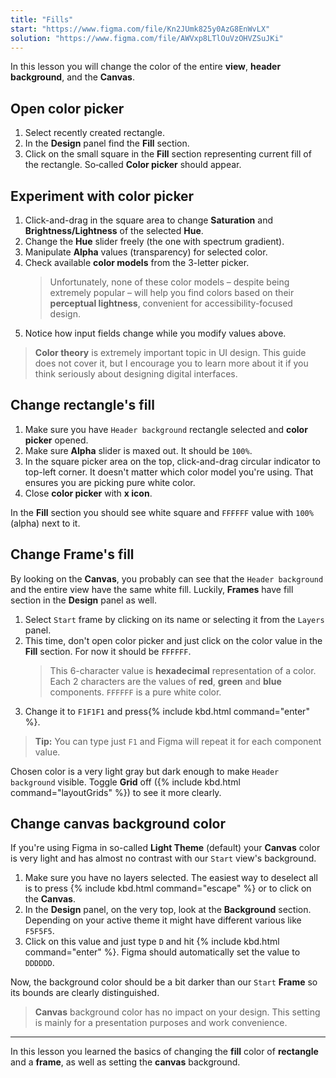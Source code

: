```yaml
---
title: "Fills"
start: "https://www.figma.com/file/Kn2JUmk825y0AzG8EnWvLX"
solution: "https://www.figma.com/file/AWVxp8LTlOuVzOHVZSuJKi"
---
```


In this lesson you will change the color of the entire **view**, **header background**, and the **Canvas**.

## Open color picker

1. Select recently created rectangle.
2. In the **Design** panel find the **Fill** section.
3. Click on the small square in the **Fill** section representing current fill of the rectangle. So‑called **Color picker** should appear.

## Experiment with color picker

1. Click-and-drag in the square area to change **Saturation** and **Brightness/Lightness** of the selected **Hue**.
2. Change the **Hue** slider freely (the one with spectrum gradient).
3. Manipulate **Alpha** values (transparency) for selected color.
4. Check available **color models** from the 3-letter picker.
   > Unfortunately, none of these color models – despite being extremely popular – will help you find colors based on their **perceptual lightness**, convenient for accessibility-focused design.
5. Notice how input fields change while you modify values above.

> **Color theory** is extremely important topic in UI design. This guide does not cover it, but I encourage you to learn more about it if you think seriously about designing digital interfaces.

## Change rectangle's fill

1. Make sure you have `Header background` rectangle selected and **color picker** opened.
2. Make sure **Alpha** slider is maxed out. It should be `100%`.
3. In the square picker area on the top, click-and-drag circular indicator to top-left corner. It doesn't matter which color model you're using. That ensures you are picking pure white color.
4. Close **color picker** with **x icon**.

In the **Fill** section you should see white square and `FFFFFF` value with `100%` (alpha) next to it.

## Change Frame's fill

By looking on the **Canvas**, you probably can see that the `Header background` and the entire view have the same white fill. Luckily, **Frames** have fill section in the **Design** panel as well.

1. Select `Start` frame by clicking on its name or selecting it from the `Layers` panel.
2. This time, don't open color picker and just click on the color value in the **Fill** section. For now it should be `FFFFFF`.
   > This 6-character value is **hexadecimal** representation of a color. Each 2 characters are the values of **red**, **green** and **blue** components. `FFFFFF` is a pure white color.
3. Change it to `F1F1F1` and press{% include kbd.html command="enter" %}.

> **Tip:** You can type just `F1` and Figma will repeat it for each component value.

Chosen color is a very light gray but dark enough to make `Header background` visible. Toggle **Grid** off ({% include kbd.html command="layoutGrids" %}) to see it more clearly.

## Change canvas background color

If you're using Figma in so-called **Light Theme** (default) your **Canvas** color is very light and has almost no contrast with our `Start` view's background.

1. Make sure you have no layers selected. The easiest way to deselect all is to press {% include kbd.html command="escape" %} or to click on the **Canvas**.
2. In the **Design** panel, on the very top, look at the **Background** section. Depending on your active theme it might have different various like `F5F5F5`.
3. Click on this value and just type `D` and hit {% include kbd.html command="enter" %}. Figma should automatically set the value to `DDDDDD`.

Now, the background color should be a bit darker than our `Start` **Frame** so its bounds are clearly distinguished.

> **Canvas** background color has no impact on your design. This setting is mainly for a presentation purposes and work convenience.

---

In this lesson you learned the basics of changing the **fill** color of **rectangle** and a **frame**, as well as setting the **canvas** background.
